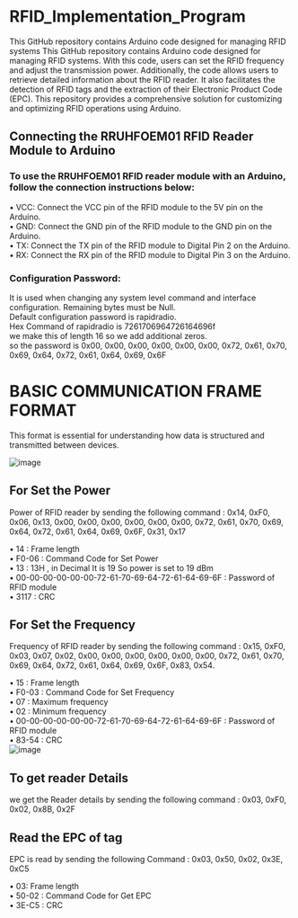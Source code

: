 # RFID_Implementation_Program
This GitHub repository contains Arduino code designed for managing RFID systems
This GitHub repository contains Arduino code designed for managing RFID systems. With this code, users can set the RFID frequency and adjust the transmission power. Additionally, the code allows users to retrieve detailed information about the RFID reader. It also facilitates the detection of RFID tags and the extraction of their Electronic Product Code (EPC). This repository provides a comprehensive solution for customizing and optimizing RFID operations using Arduino.

<h2>Connecting the RRUHFOEM01 RFID Reader Module to Arduino</h2>
<h3>To use the RRUHFOEM01 RFID reader module with an Arduino, follow the connection instructions below:</h3>

• VCC: Connect the VCC pin of the RFID module to the 5V pin on the Arduino.<br>
• GND: Connect the GND pin of the RFID module to the GND pin on the Arduino.<br>
• TX: Connect the TX pin of the RFID module to Digital Pin 2 on the Arduino.<br>
• RX: Connect the RX pin of the RFID module to Digital Pin 3 on the Arduino.<br>

<h3>Configuration Password:</h3> It is used when changing any system level command and interface configuration. Remaining bytes must be Null.<br>
Default configuration password is rapidradio.<br>
Hex Command of rapidradio is 7261706964726164696f<br>
we make this of length 16 so we add additional zeros.<br>
so the password is 0x00, 0x00, 0x00, 0x00, 0x00, 0x00, 0x72, 0x61, 0x70, 0x69, 0x64, 0x72, 0x61, 0x64, 0x69, 0x6F<br>

<h1>BASIC COMMUNICATION FRAME FORMAT</h1>
This format is essential for understanding how data is structured and transmitted between devices.

![image](https://github.com/Akash-shakya/RFID_Implementation_Program/assets/48617331/ba45fa6f-5f0c-4c98-8797-39f24ed1f9d2)


<h2>For Set the Power</h2>
Power of RFID reader by sending the following command :
0x14, 0xF0, 0x06, 0x13, 0x00, 0x00, 0x00, 0x00, 0x00, 0x00, 0x72, 0x61, 0x70, 0x69, 0x64, 0x72, 0x61, 0x64, 0x69, 0x6F, 0x31, 0x17

• 14 : Frame length <br>
• F0-06 : Command Code for Set Power<br>
• 13 : 13H , in Decimal It is 19 So power is set to 19 dBm<br>
• 00-00-00-00-00-00-72-61-70-69-64-72-61-64-69-6F : Password of RFID module<br>
• 3117 : CRC<br>

<h2>For Set the Frequency</h2>
Frequency of RFID reader by sending the following command :
0x15, 0xF0, 0x03, 0x07, 0x02, 0x00, 0x00, 0x00, 0x00, 0x00, 0x00, 0x72, 0x61, 0x70, 0x69, 0x64, 0x72, 0x61, 0x64, 0x69, 0x6F, 0x83, 0x54. 

• 15 : Frame length <br>
• F0-03 : Command Code for Set Frequency <br>
• 07 : Maximum frequency <br>
• 02 : Minimum frequency <br>
• 00-00-00-00-00-00-72-61-70-69-64-72-61-64-69-6F : Password of RFID module <br>
• 83-54 : CRC <br>
![image](https://github.com/Akash-shakya/RFID_Implementation_Program/assets/48617331/f49b844f-d581-43e4-8597-1e531292e293)

<h2>To get reader Details</h2>
we get the Reader details by sending the following command : 0x03, 0xF0, 0x02, 0x8B, 0x2F

<h2>Read the EPC of tag</h2>
EPC is read by sending the following Command : 0x03, 0x50, 0x02, 0x3E, 0xC5

• 03: Frame length<br>
• 50-02 : Command Code for Get EPC<br>
• 3E-C5 : CRC<br>
